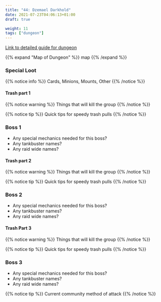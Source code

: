 ```yaml
---
title: "44: Dzemael Darkhold"
date: 2021-07-23T04:06:13+01:00
draft: true

weight: 11
tags: ["dungeon"]
---
```

[Link to detailed guide for dungeon](#)

{{% expand "Map of Dungeon" %}}
map 
{{% /expand %}}

### Special Loot

{{% notice info %}}
Cards, Minions, Mounts, Other
{{% /notice %}}


#### Trash part 1
{{% notice warning %}}
Things that will kill the group
{{% /notice %}}

{{% notice tip %}}
Quick tips for speedy trash pulls
{{% /notice %}}

### Boss 1
* Any special mechanics needed for this boss?  
* Any tankbuster names?
* Any raid wide names?

#### Trash part 2
{{% notice warning %}}
Things that will kill the group
{{% /notice %}}

{{% notice tip %}}
Quick tips for speedy trash pulls
{{% /notice %}}

### Boss 2
* Any special mechanics needed for this boss?  
* Any tankbuster names?
* Any raid wide names?

#### Trash Part 3
{{% notice warning %}}
Things that will kill the group
{{% /notice %}}

{{% notice tip %}}
Quick tips for speedy trash pulls
{{% /notice %}}

### Boss 3
* Any special mechanics needed for this boss?  
* Any tankbuster names?
* Any raid wide names?

{{% notice tip %}}
Current community method of attack
{{% /notice %}}



